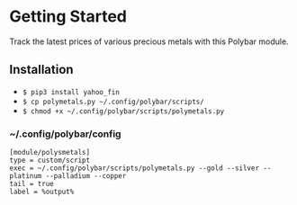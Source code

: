 # Getting Started

Track the latest prices of various precious metals with this Polybar module. 

## Installation

- `$ pip3 install yahoo_fin`
- `$ cp polymetals.py ~/.config/polybar/scripts/`
- `$ chmod +x ~/.config/polybar/scripts/polymetals.py`

### ~/.config/polybar/config

```
[module/polysmetals]
type = custom/script
exec = ~/.config/polybar/scripts/polymetals.py --gold --silver --platinum --palladium --copper
tail = true
label = %output%
```
